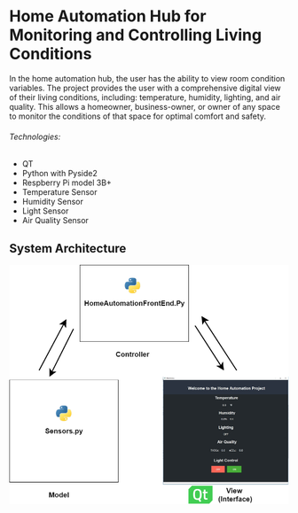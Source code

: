 # Home Automation Hub for Monitoring and Controlling Living Conditions

In the home automation hub, the user has the ability to view room condition variables. The project provides the user with a comprehensive digital view of their living conditions, including: temperature, humidity, lighting, and air quality. This allows a homeowner, business-owner, or owner of any space to monitor the conditions of that space for optimal comfort and safety.

###### Technologies:
- QT
- Python with Pyside2
- Respberry Pi model 3B+
- Temperature Sensor
- Humidity Sensor
- Light Sensor
- Air Quality Sensor

## System Architecture

![](Agritecture.png)
